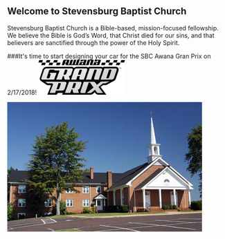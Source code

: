 ## Welcome to Stevensburg Baptist Church

Stevensburg Baptist Church is a Bible-based, mission-focused fellowship. We believe the Bible is God’s Word, that Christ died for our sins, and that believers are sanctified through the power of the Holy Spirit.

###It's time to start designing your car for the SBC Awana Gran Prix on 2/17/2018!
<img src="./images/GP_Logo_Grayscale.jpg" width="200">

<img src="./images/church.jpg">

<meta name="google-site-verification" content="SN7tUi9UNXkTzSYDhFa6YwrGtFGYF4B7QXP62qp_HAc" />
